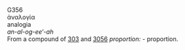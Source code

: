 G356  
ἀναλογία  
analogia  
*an-al-og-ee‘-ah*  
From a compound of [303](g0303) and [3056](g3056) *proportion:* -
proportion.  
